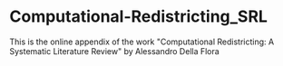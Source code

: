 # Computational-Redistricting_SRL
This is the online appendix of the work "Computational Redistricting: A Systematic Literature Review" by Alessandro Della Flora
